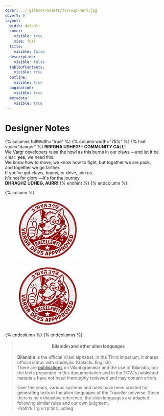 ```yaml
---
cover: ../.gitbook/assets/tcw-wip-nerd.jpg
coverY: 0
layout:
  width: default
  cover:
    visible: true
    size: full
  title:
    visible: false
  description:
    visible: false
  tableOfContents:
    visible: true
  outline:
    visible: true
  pagination:
    visible: true
  metadata:
    visible: true
---
```


# Designer Notes

{% columns fullWidth="true" %}
{% column width="75%" %}
{% hint style="danger" %}
**RRRGHA UDHEG! - COMMUNITY CALL!**\
We Vargr developers raise the howl as this burns in our claws —and let it be clear: **yes**, we need this.\
We know how to move, we know how to fight, but together we are pack, and together we go farther.\
If you've got claws, brains, or drive, join us.\
It's not for glory —it's for the journey.\
**DHRAGHZ UDHEG, AURR!**
{% endhint %}
{% endcolumn %}

{% column %}
<div><figure><img src="../.gitbook/assets/vargr-devs.png" alt=""><figcaption></figcaption></figure> <figure><img src="../.gitbook/assets/vargr-devs.png" alt=""><figcaption></figcaption></figure></div>
{% endcolumn %}
{% endcolumns %}

> <h4 align="center">Bilanidin and other alien languages</h4>
>
> **Bilanidin** is the official Vilani alphabet. In the Third Imperium, it shares official status with _Galanglic_ (Galactic English).\
> There are [publications](https://wiki.travellerrpg.com/Vilani_Grammar_and_Glossary) on Vilani grammar and the use of Bilanidin, but the texts presented in this documentation and in the TCW's published materials have not been thoroughly reviewed and may contain errors.
>
> Over the years, various systems and rules have been created for generating texts in the alien languages of the Traveller universe. Since there is no exhaustive reference, the alien languages are adapted following similar rules and our own judgment.\
> -Nath'k'rrg urrp'tinz, udheg
